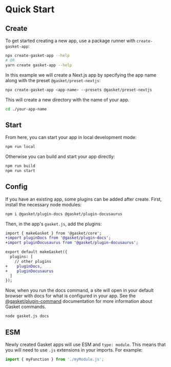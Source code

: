 # Quick Start

## Create

To get started creating a new app, use a package runner with `create-gasket-app`:

```bash
npx create-gasket-app --help
# OR
yarn create gasket-app --help
```

In this example we will create a Next.js app by specifying the app name along with the preset `@gasket/preset-nextjs`:

```bash
npx create-gasket-app <app-name> --presets @gasket/preset-nextjs
```

This will create a new directory with the name of your app.

```bash
cd ./your-app-name
```

## Start

From here, you can start your app in local development mode:

```bash
npm run local
```

Otherwise you can build and start your app directly:

```bash
npm run build
npm run start
```

## Config

If you have an existing app, some plugins can be added after create.
First, install the necessary node modules:

```bash
npm i @gasket/plugin-docs @gasket/plugin-docusaurus
```

Then, in the app's `gasket.js`, add the plugins:

```diff
import { makeGasket } from '@gasket/core';
+import pluginDocs from '@gasket/plugin-docs';
+import pluginDocusaurus from '@gasket/plugin-docusaurus';

export default makeGasket({
  plugins: [
    // other plugins
+    pluginDocs,
+    pluginDocusaurus
  ]
});
```

Now, when you run the docs command, a site will open in your default browser
with docs for what is configured in your app. See the [@gasket/plugin-command] documentation for more information about Gasket commands.

```bash
node gasket.js docs
```

## ESM

Newly created Gasket apps will use ESM and `type: module`. This means that you will need to use `.js` extensions in your imports. For example:

```js
import { myFunction } from './myModule.js';
```

<!-- LINKS -->

[@gasket/plugin-command]: ./packages/gasket-plugin-command/README.md
